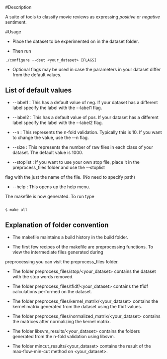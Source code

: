 #Description

A suite of tools to classify movie reviews as expressing *positive* or *negative* sentiment.

#Usage

* Place the dataset to be experimented on in the dataset folder.

* Then run 

```
./configure --dset <your_dataset> [FLAGS]

```

* Optional flags may be used in case the parameters in your dataset differ from the default values. 


## List of default values

* --label1 : This has a default value of neg. If your dataset has a different label specify the label with the --label1 flag.

* --label2 : This has a default value of pos. If your dataset has a different label specify the label with the --label2 flag.

* --n : This represents the n-fold validation. Typically this is 10. If you want to change the value, use the --n flag.

* --size : This represents the number of raw files in each class of your dataset. The default value is 1000. 

* --stoplist : If you want to use your own stop file, place it in the preprocess_files folder and use the --stoplist

flag with the just the name of the file. (No need to specify path)

* --help : This opens up the help menu.

The makefile is now generated. To run type 

```

$ make all

```



## Explanation of folder convention


* The makefile maintains a build history in the build folder.

* The first few recipes of the makefile are preprocessing functions. To view the intermediate files generated during

preprocessing you can visit the preprocess_files folder.

* The folder preprocess_files/stop/<your_dataset> contains the dataset with the stop words removed.

* The folder preprocess_files/tfidf/<your_dataset> contains the tfidf calculations performed on the dataset.

* The folder preprocess_files/kernel_matrix/<your_dataset> contains the kernel matrix generated from the dataset using the tfidf values.

* The folder preprocess_files/normalized_matrix/<your_dataset> contains the matrices after normalizing the kernel matrix.

* The folder libsvm_results/<your_dataset> contains the folders generated from the n-fold validation using libsvm. 

* The folder mincut_results/<your_dataset> contains the result of the max-flow-min-cut method on <your_dataset>.
 



